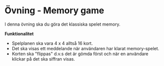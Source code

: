 # Övning - Memory game

I denna övning ska du göra det klassiska spelet memory.

**Funktionalitet**

* Spelplanen ska vara 4 x 4 alltså 16 kort.
* Det ska visas ett meddelande när användaren har klarat memory-spelet.
* Korten ska "flippas" d.v.s det är gömda först och när en användare klickar på det ska siffran visas.